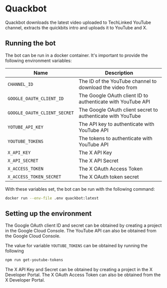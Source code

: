# Quackbot

Quackbot downloads the latest video uploaded to TechLinked YouTube channel,
extracts the quickbits intro and uploads it to YouTube and X.

## Running the bot

The bot can be run in a docker container. It's important to provide the
following environment variables:

| Name                         | Description                                                 |
| ---------------------------- | ----------------------------------------------------------- |
| `CHANNEL_ID`                 | The ID of the YouTube channel to download the video from    |
| `GOOGLE_OAUTH_CLIENT_ID`     | The Google OAuth client ID to authenticate with YouTube API |
| `GOOGLE_OAUTH_CLIENT_SECRET` | The Google OAuth client secret to authenticate with YouTube |
| `YOTUBE_API_KEY`             | The API key to authenticate with YouTube API                |
| `YOUTUBE_TOKENS`             | The tokens to authenticate with YouTube API                 |
| `X_API_KEY`                  | The X API Key                                               |
| `X_API_SECRET`               | The X API Secret                                            |
| `X_ACCESS_TOKEN`             | The X OAuth Access Token                                    |
| `X_ACCESS_TOKEN_SECRET`      | The X OAuth token secret                                    |

With these variables set, the bot can be run with the following command:

```bash
docker run --env-file .env quackbot:latest
```

## Setting up the environment

The Google OAuth client ID and secret can be obtained by creating a project in the
Google Cloud Console. The YouTube API can also be obtained from the Google Cloud
Console.

The value for variable `YOUTUBE_TOKENS` can be obtained by running the following

```bash
npm run get-youtube-tokens
```

The X API Key and Secret can be obtained by creating a project in the X
Developer Portal. The X OAuth Access Token can also be obtained from the X
Developer Portal.
